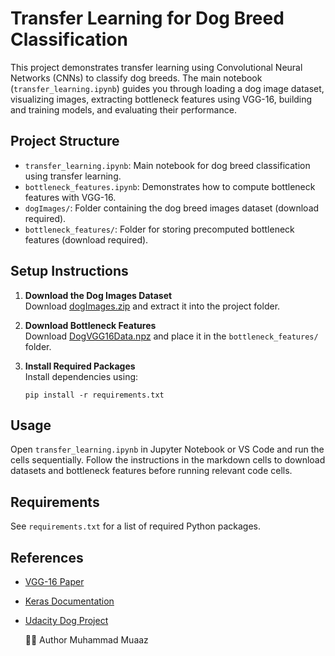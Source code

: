 # Transfer Learning for Dog Breed Classification

This project demonstrates transfer learning using Convolutional Neural Networks (CNNs) to classify dog breeds. The main notebook (`transfer_learning.ipynb`) guides you through loading a dog image dataset, visualizing images, extracting bottleneck features using VGG-16, building and training models, and evaluating their performance.

## Project Structure

- `transfer_learning.ipynb`: Main notebook for dog breed classification using transfer learning.
- `bottleneck_features.ipynb`: Demonstrates how to compute bottleneck features with VGG-16.
- `dogImages/`: Folder containing the dog breed images dataset (download required).
- `bottleneck_features/`: Folder for storing precomputed bottleneck features (download required).

## Setup Instructions

1. **Download the Dog Images Dataset**  
   Download [dogImages.zip](https://s3-us-west-1.amazonaws.com/udacity-aind/dog-project/dogImages.zip) and extract it into the project folder.

2. **Download Bottleneck Features**  
   Download [DogVGG16Data.npz](https://s3-us-west-1.amazonaws.com/udacity-aind/dog-project/DogVGG16Data.npz) and place it in the `bottleneck_features/` folder.

3. **Install Required Packages**  
   Install dependencies using:
   ```
   pip install -r requirements.txt
   ```

## Usage

Open `transfer_learning.ipynb` in Jupyter Notebook or VS Code and run the cells sequentially. Follow the instructions in the markdown cells to download datasets and bottleneck features before running relevant code cells.

## Requirements

See `requirements.txt` for a list of required Python packages.

## References

- [VGG-16 Paper](https://arxiv.org/abs/1409.1556)
- [Keras Documentation](https://keras.io/)

- [Udacity Dog Project](https://github.com/udacity/dog-project)

  👨‍💻 Author Muhammad Muaaz
